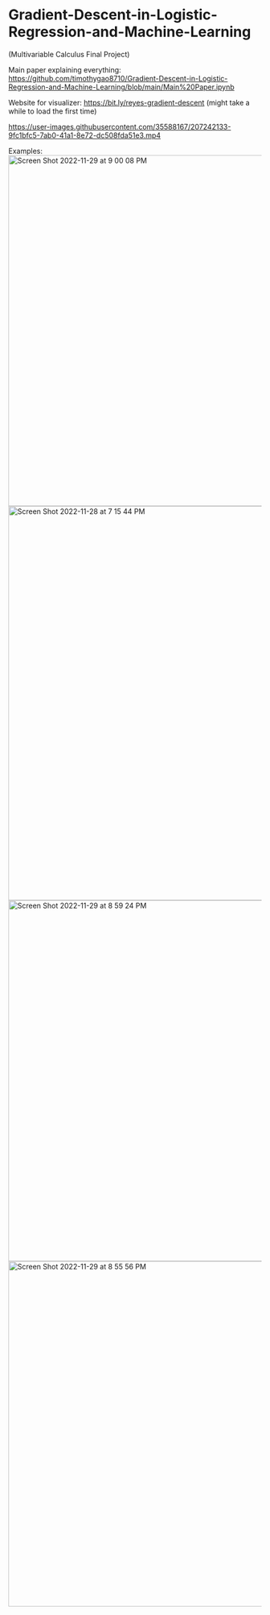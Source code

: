 # Gradient-Descent-in-Logistic-Regression-and-Machine-Learning
(Multivariable Calculus Final Project)

Main paper explaining everything: https://github.com/timothygao8710/Gradient-Descent-in-Logistic-Regression-and-Machine-Learning/blob/main/Main%20Paper.ipynb

Website for visualizer: https://bit.ly/reyes-gradient-descent (might take a while to load the first time)

https://user-images.githubusercontent.com/35588167/207242133-9fc1bfc5-7ab0-41a1-8e72-dc508fda51e3.mp4

Examples:
<img width="697" alt="Screen Shot 2022-11-29 at 9 00 08 PM" src="https://user-images.githubusercontent.com/35588167/204716548-4f09a21a-8ac5-483e-bc36-1dbe4e3ee1ce.png">
<img width="783" alt="Screen Shot 2022-11-28 at 7 15 44 PM" src="https://user-images.githubusercontent.com/35588167/204716555-2eafabd8-1741-40c2-9d4c-4e9e5d705743.png">
<img width="717" alt="Screen Shot 2022-11-29 at 8 59 24 PM" src="https://user-images.githubusercontent.com/35588167/204716570-a73bbab2-2932-4325-88d7-c4e24cefaed8.png">
<img width="686" alt="Screen Shot 2022-11-29 at 8 55 56 PM" src="https://user-images.githubusercontent.com/35588167/204716582-4ebb44d6-6e94-470b-97a9-050fdb75a241.png">

